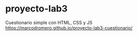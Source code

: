 # proyecto-lab3

Cuestionario simple con HTML, CSS y JS
https://marcodromero.github.io/proyecto-lab3-cuestionario/
